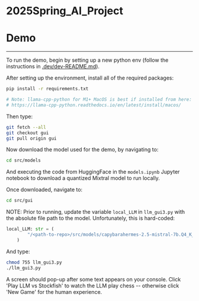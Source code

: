 # 2025Spring_AI_Project

# Demo
-------

To run the demo, begin by setting up a new python env (follow the instructions in [.dev/dev-README.md](.dev/dev-README.md)).

After setting up the environment, install all of the required packages:

```bash
pip install -r requirements.txt

# Note: llama-cpp-python for M1+ MacOS is best if installed from here:
# https://llama-cpp-python.readthedocs.io/en/latest/install/macos/
```

Then type:

```bash
git fetch --all
git checkout gui
git pull origin gui
```

Now download the model used for the demo, by navigating to:

```bash
cd src/models
```

And executing the code from HuggingFace in the `models.ipynb` Jupyter notebook to download a quantized Mixtral model to run locally.

Once downloaded, navigate to:
```bash
cd src/gui
```

NOTE: Prior to running, update the variable `local_LLM` in `llm_gui3.py` with the absolute file path to the model. Unfortunately, this is hard-coded:
```python
local_LLM: str = (
        "/<path-to-repo>/src/models/capybarahermes-2.5-mistral-7b.Q4_K_M.gguf"
    )
```

And type:
```bash
chmod 755 llm_gui3.py
./llm_gui3.py
```

A screen should pop-up after some text appears on your console. Click 'Play LLM vs Stockfish' to watch the LLM play chess -- otherwise click 'New Game' for the human experience.

